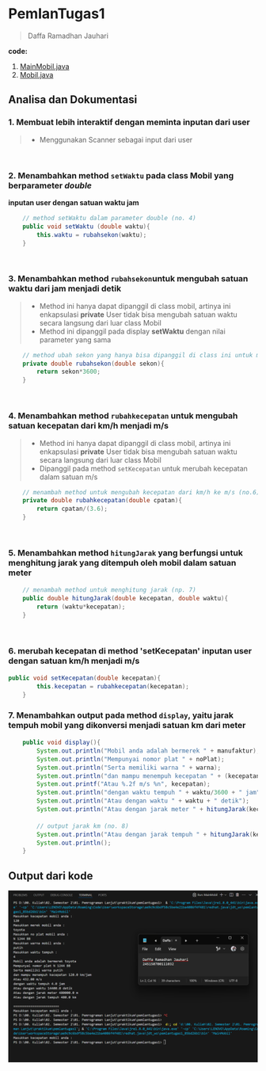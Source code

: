 # PemlanTugas1
> Daffa Ramadhan Jauhari

**code:**
1. [MainMobil.java](MainMobil.java)
2. [Mobil.java](Mobil.java)

## Analisa dan Dokumentasi
### 1. Membuat lebih interaktif dengan meminta inputan dari user
> - Menggunakan Scanner sebagai input dari user

</br>

### 2. Menambahkan method `setWaktu` pada class Mobil yang berparameter _double_
**inputan user dengan satuan waktu jam**
```java
    // method setWaktu dalam parameter double (no. 4) 
    public void setWaktu (double waktu){
        this.waktu = rubahsekon(waktu);
    }
```
</br>

### 3. Menambahkan method `rubahsekon`untuk mengubah satuan waktu dari jam menjadi detik
> - Method ini hanya dapat dipanggil di class mobil, artinya ini enkapsulasi **private** User tidak bisa mengubah satuan waktu secara langsung dari luar class Mobil
> - Method ini dipanggil pada display **setWaktu** dengan nilai parameter yang sama

```java
    // method ubah sekon yang hanya bisa dipanggil di class ini untuk merubah waktu dari jam ke sekon (no. 5)
    private double rubahsekon(double sekon){
        return sekon*3600;
    }
```
</br>

### 4. Menambahkan method `rubahkecepatan` untuk mengubah satuan kecepatan dari km/h menjadi m/s
> - Method ini hanya dapat dipanggil di class mobil, artinya ini enkapsulasi **private** User tidak bisa mengubah satuan waktu secara langsung dari luar class Mobil
> - Dipanggil pada method `setKecepatan` untuk merubah kecepatan dalam satuan m/s

```java
    // menambah method untuk mengubah kecepatan dari km/h ke m/s (no.6)
    private double rubahkecepatan(double cpatan){
        return cpatan/(3.6);
    }
```

</br>

### 5. Menambahkan method `hitungJarak` yang berfungsi untuk menghitung jarak yang ditempuh oleh mobil dalam satuan meter
```java
    // menambah method untuk menghitung jarak (np. 7)
    public double hitungJarak(double kecepatan, double waktu){
        return (waktu*kecepatan);
    }
```

</br>

### 6. merubah kecepatan di method 'setKecepatan' inputan user dengan satuan km/h menjadi m/s 
```java
public void setKecepatan(double kecepatan){
        this.kecepatan = rubahkecepatan(kecepatan);
    }
```
### 7. Menambahkan output pada method `display`, yaitu jarak tempuh mobil yang dikonversi menjadi satuan km dari meter
```java
    public void display(){
        System.out.println("Mobil anda adalah bermerek " + manufaktur);
        System.out.println("Mempunyai nomor plat " + noPlat);
        System.out.println("Serta memiliki warna " + warna);
        System.out.println("dan mampu menempuh kecepatan " + (kecepatan/3.6) + " km/jam");
        System.out.printf("Atau %.2f m/s %n", kecepatan);
        System.out.println("dengan waktu tempuh " + waktu/3600 + " jam");
        System.out.println("Atau dengan waktu " + waktu + " detik");
        System.out.println("Atau dengan jarak meter " + hitungJarak(kecepatan*3.6, waktu/3600)*1000 + " m");
        
        // output jarak km (no. 8)
        System.out.println("Atau dengan jarak tempuh " + hitungJarak(kecepatan*3.6, waktu/3600) + " km");
        System.out.println();
    }
```


## Output dari kode
![alt text](https://github.com/daffarj/PemlanTugas1/blob/main/public/Screenshot%202025-03-10%20215153.png?raw=true)

